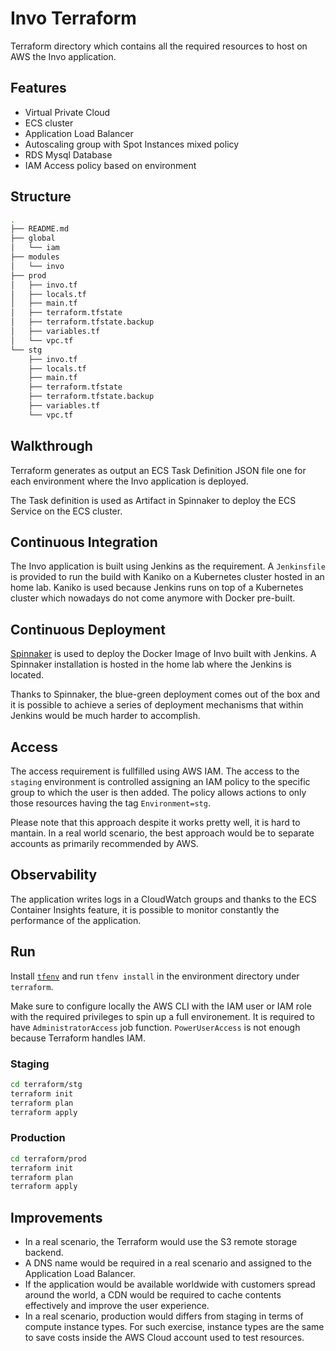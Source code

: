 # Invo Terraform

Terraform directory which contains all the required resources to host on AWS the Invo application.

## Features

- Virtual Private Cloud
- ECS cluster
- Application Load Balancer
- Autoscaling group with Spot Instances mixed policy
- RDS Mysql Database
- IAM Access policy based on environment

## Structure

```sh
.
├── README.md
├── global
│   └── iam
├── modules
│   └── invo
├── prod
│   ├── invo.tf
│   ├── locals.tf
│   ├── main.tf
│   ├── terraform.tfstate
│   ├── terraform.tfstate.backup
│   ├── variables.tf
│   └── vpc.tf
└── stg
    ├── invo.tf
    ├── locals.tf
    ├── main.tf
    ├── terraform.tfstate
    ├── terraform.tfstate.backup
    ├── variables.tf
    └── vpc.tf
```

## Walkthrough

Terraform generates as output an ECS Task Definition JSON file one for each environment where the Invo application is deployed.

The Task definition is used as Artifact in Spinnaker to deploy the ECS Service on the ECS cluster.

## Continuous Integration

The Invo application is built using Jenkins as the requirement. A `Jenkinsfile` is provided to run the build with Kaniko on a Kubernetes cluster hosted in an home lab. Kaniko is used because Jenkins runs on top of a Kubernetes cluster which nowadays do not come anymore with Docker pre-built.

## Continuous Deployment

[Spinnaker](https://spinnaker.io) is used to deploy the Docker Image of Invo built with Jenkins. A Spinnaker installation is hosted in the home lab where the Jenkins is located.

Thanks to Spinnaker, the blue-green deployment comes out of the box and it is possible to achieve a series of deployment mechanisms that within Jenkins would be much harder to accomplish.

## Access

The access requirement is fullfilled using AWS IAM. The access to the `staging` environment is controlled assigning an IAM policy to the specific group to which the user is then added. The policy allows actions to only those resources having the tag `Environment=stg`.

Please note that this approach despite it works pretty well, it is hard to mantain. In a real world scenario, the best approach would be to separate accounts as primarily recommended by AWS.

## Observability

The application writes logs in a CloudWatch groups and thanks to the ECS Container Insights feature, it is possible to monitor constantly the performance of the application.

## Run

Install [`tfenv`](https://github.com/tfutils/tfenv) and run `tfenv install` in the environment directory under `terraform`.

Make sure to configure locally the AWS CLI with the IAM user or IAM role with the required privileges to spin up a full environement. It is required to have `AdministratorAccess` job function. `PowerUserAccess` is not enough because Terraform handles IAM.

### Staging

```sh
cd terraform/stg
terraform init
terraform plan
terraform apply
```

### Production

```sh
cd terraform/prod
terraform init
terraform plan
terraform apply
```

## Improvements

- In a real scenario, the Terraform would use the S3 remote storage backend.
- A DNS name would be required in a real scenario and assigned to the Application Load Balancer.
- If the application would be available worldwide with customers spread around the world, a CDN would be required to cache contents effectively and improve the user experience.
- In a real scenario, production would differs from staging in terms of compute instance types. For such exercise, instance types are the same to save costs inside the AWS Cloud account used to test resources.
